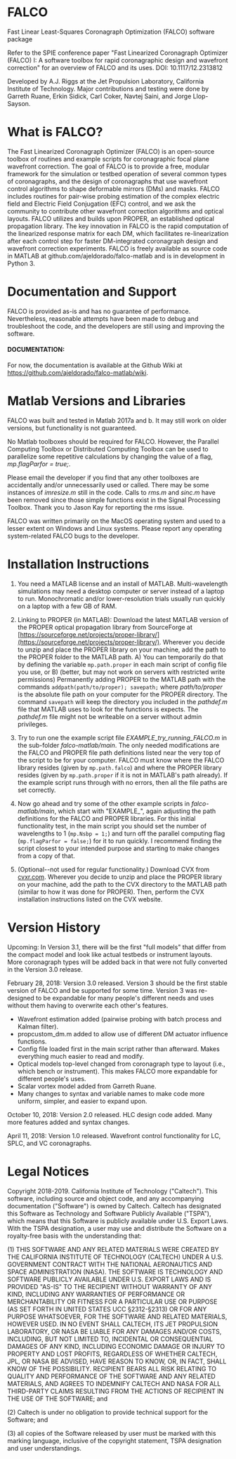 # FALCO

Fast Linear Least-Squares Coronagraph Optimization (FALCO) software package

Refer to the SPIE conference paper "Fast Linearized Coronagraph Optimizer (FALCO) I: A software toolbox for rapid coronagraphic design and wavefront correction" for an overview of FALCO and its uses. 
DOI: 10.1117/12.2313812

Developed by A.J. Riggs at the Jet Propulsion Laboratory, California Institute of Technology.
Major contributions and testing were done by Garreth Ruane, Erkin Sidick, Carl Coker, Navtej Saini, and Jorge Llop-Sayson.

 
# What is FALCO?

The Fast Linearized Coronagraph Optimizer (FALCO) is an open-source toolbox of routines and example scripts for coronagraphic focal plane wavefront correction. The goal of FALCO is to provide a free, modular framework for the simulation or testbed operation of several common types of coronagraphs, and the design of coronagraphs that use wavefront control algorithms to shape deformable mirrors (DMs) and masks. FALCO includes routines for pair-wise probing estimation of the complex electric field and Electric Field Conjugation (EFC) control, and we ask the community to contribute other wavefront correction algorithms and optical layouts. FALCO utilizes and builds upon PROPER, an established optical propagation library. The key innovation in FALCO is the rapid computation of the linearized response matrix for each DM, which facilitates re-linearization after each control step for faster DM-integrated coronagraph design and wavefront correction experiments. FALCO is freely available as source code in MATLAB at github.com/ajeldorado/falco-matlab and is in development in Python 3.

# Documentation and Support

FALCO is provided as-is and has no guarantee of performance. Nevertheless, reasonable attempts have been made to debug and troubleshoot the code, and the developers are still using and improving the software.

#### DOCUMENTATION:  
For now, the documentation is available at the Github Wiki at https://github.com/ajeldorado/falco-matlab/wiki.


# Matlab Versions and Libraries

FALCO was built and tested in Matlab 2017a and b. It may still work on older versions, but functionality is not guaranteed.

No Matlab toolboxes should be required for FALCO. However, the Parallel Computing Toolbox or Distributed Computing Toolbox can be used to parallelize some repetitive calculations by changing the value of a flag, *mp.flagParfor = true;*. 

Please email the developer if you find that any other toolboxes are accidentally and/or unnecessarily used or called. There may be some instances of *imresize.m* still in the code. Calls to *rms.m* and *sinc.m* have been removed since those simple functions exist in the Signal Processing Toolbox. Thank you to Jason Kay for reporting the rms issue.

FALCO was written primarily on the MacOS operating system and used to a lesser extent on Windows and Linux systems. Please report any operating system-related FALCO bugs to the developer.


# Installation Instructions

1) You need a MATLAB license and an install of MATLAB. Multi-wavelength simulations may need a desktop computer or server instead of a laptop to run. Monochromatic and/or lower-resolution trials usually run quickly on a laptop with a few GB of RAM.

2) Linking to PROPER (in MATLAB): Download the latest MATLAB version of the PROPER optical propagation library from SourceForge at [https://sourceforge.net/projects/proper-library/](https://sourceforge.net/projects/proper-library/). Wherever you decide to unzip and place the PROPER library on your machine, add the path to the PROPER folder to the MATLAB path. 
  A) You can temporarily do that by defining the variable `mp.path.proper` in each main script of config file you use, or 
  B) (better, but may not work on servers with restricted write permissions) Permanently adding PROPER to the MATLAB path with the commands 
       `addpath(path/to/proper); savepath;`
     where _path/to/proper_ is the absolute file path on your computer for the PROPER directory. The command `savepath` will keep the directory you included in the *pathdef.m* file that MATLAB uses to look for the functions is expects. The *pathdef.m* file might not be writeable on a server without admin privileges. 

3) Try to run one the example script file _EXAMPLE_try_running_FALCO.m_ in the sub-folder *falco-matlab/main*. The only needed modifications are the FALCO and PROPER file path definitions listed near the very top of the script to be for your computer. FALCO must know where the FALCO library resides (given by `mp.path.falco`) and where the PROPER library resides (given by `mp.path.proper` if it is not in MATLAB's path already). If the example script runs through with no errors, then all the file paths are set correctly.

4) Now go ahead and try some of the other example scripts in _falco-matlab/main_, which start with "EXAMPLE_", again adjusting the path definitions for the FALCO and PROPER libraries. For this initial functionality test, in the main script you should set the number of wavelengths to 1 (`mp.Nsbp = 1;`) and turn off the parallel computing  flag (`mp.flagParfor = false;`) for it to run quickly. I recommend finding the script closest to your intended purpose and starting to make changes from a copy of that.

5) (Optional--not used for regular functionality.) Download CVX from [cvxr.com](cvxr.com). Wherever you decide to unzip and place the PROPER library on your machine, add the path to the CVX directory to the MATLAB path (similar to how it was done for PROPER). Then, perform the CVX installation instructions listed on the CVX website.


# Version History

Upcoming: In Version 3.1, there will be the first "full models" that differ from the compact model and look like actual testbeds or instrument layouts. More coronagraph types will be added back in that were not fully converted in the Version 3.0 release.

February 28, 2018: Version 3.0 released. Version 3 should be the first stable version of FALCO and be supported for some time. Version 3 was re-designed to be expandable for many people's different needs and uses without them having to overwrite each other's features.
  - Wavefront estimation added (pairwise probing with batch process and Kalman filter).
  - propcustom_dm.m added to allow use of different DM actuator influence functions.
  - Config file loaded first in the main script rather than afterward. Makes everything much easier to read and modify.
  - Optical models top-level changed from coronagraph type to layout (i.e., which bench or instrument). This makes FALCO more expandable for different people's uses.
  - Scalar vortex model added from Garreth Ruane.
  - Many changes to syntax and variable names to make code more uniform, simpler, and easier to expand upon.

October 10, 2018:  Version 2.0 released. HLC design code added. Many more features added and syntax changes.

April 11, 2018:    Version 1.0 released. Wavefront control functionality for LC, SPLC, and VC coronagraphs.


# Legal Notices

Copyright 2018-2019. California Institute of Technology ("Caltech"). This software, including source and object code, and any accompanying documentation ("Software") is owned by Caltech. Caltech has designated this Software as Technology and Software Publicly Available ("TSPA"), which means that this Software is publicly available under U.S. Export Laws. With the TSPA designation, a user may use and distribute the Software on a royalty-free basis with the understanding that:

(1) THIS SOFTWARE AND ANY RELATED MATERIALS WERE CREATED BY THE CALIFORNIA INSTITUTE OF TECHNOLOGY (CALTECH) UNDER A U.S. GOVERNMENT CONTRACT WITH THE NATIONAL AERONAUTICS AND SPACE ADMINISTRATION (NASA). THE SOFTWARE IS TECHNOLOGY AND SOFTWARE PUBLICLY AVAILABLE UNDER U.S. EXPORT LAWS AND IS PROVIDED "AS-IS" TO THE RECIPIENT WITHOUT WARRANTY OF ANY KIND, INCLUDING ANY WARRANTIES OF PERFORMANCE OR MERCHANTABILITY OR FITNESS FOR A PARTICULAR USE OR PURPOSE (AS SET FORTH IN UNITED STATES UCC §2312-§2313) OR FOR ANY PURPOSE WHATSOEVER, FOR THE SOFTWARE AND RELATED MATERIALS, HOWEVER USED.
IN NO EVENT SHALL CALTECH, ITS JET PROPULSION LABORATORY, OR NASA BE LIABLE FOR ANY DAMAGES AND/OR COSTS, INCLUDING, BUT NOT LIMITED TO, INCIDENTAL OR CONSEQUENTIAL DAMAGES OF ANY KIND, INCLUDING ECONOMIC DAMAGE OR INJURY TO PROPERTY AND LOST PROFITS, REGARDLESS OF WHETHER CALTECH, JPL, OR NASA BE ADVISED, HAVE REASON TO KNOW, OR, IN FACT, SHALL KNOW OF THE POSSIBILITY.
RECIPIENT BEARS ALL RISK RELATING TO QUALITY AND PERFORMANCE OF THE SOFTWARE AND ANY RELATED MATERIALS, AND AGREES TO INDEMNIFY CALTECH AND NASA FOR ALL THIRD-PARTY CLAIMS RESULTING FROM THE ACTIONS OF RECIPIENT IN THE USE OF THE SOFTWARE; and

(2) Caltech is under no obligation to provide technical support for the Software; and

(3) all copies of the Software released by user must be marked with this marking language, inclusive of the copyright statement, TSPA designation and user understandings.

